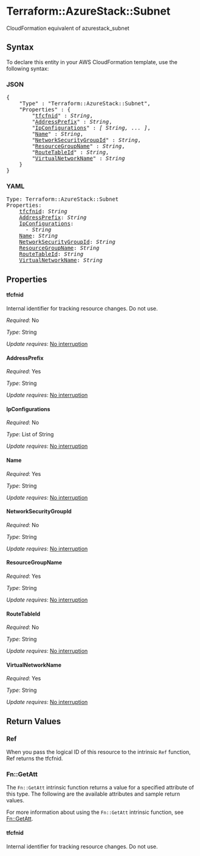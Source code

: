 # Terraform::AzureStack::Subnet

CloudFormation equivalent of azurestack_subnet

## Syntax

To declare this entity in your AWS CloudFormation template, use the following syntax:

### JSON

<pre>
{
    "Type" : "Terraform::AzureStack::Subnet",
    "Properties" : {
        "<a href="#tfcfnid" title="tfcfnid">tfcfnid</a>" : <i>String</i>,
        "<a href="#addressprefix" title="AddressPrefix">AddressPrefix</a>" : <i>String</i>,
        "<a href="#ipconfigurations" title="IpConfigurations">IpConfigurations</a>" : <i>[ String, ... ]</i>,
        "<a href="#name" title="Name">Name</a>" : <i>String</i>,
        "<a href="#networksecuritygroupid" title="NetworkSecurityGroupId">NetworkSecurityGroupId</a>" : <i>String</i>,
        "<a href="#resourcegroupname" title="ResourceGroupName">ResourceGroupName</a>" : <i>String</i>,
        "<a href="#routetableid" title="RouteTableId">RouteTableId</a>" : <i>String</i>,
        "<a href="#virtualnetworkname" title="VirtualNetworkName">VirtualNetworkName</a>" : <i>String</i>
    }
}
</pre>

### YAML

<pre>
Type: Terraform::AzureStack::Subnet
Properties:
    <a href="#tfcfnid" title="tfcfnid">tfcfnid</a>: <i>String</i>
    <a href="#addressprefix" title="AddressPrefix">AddressPrefix</a>: <i>String</i>
    <a href="#ipconfigurations" title="IpConfigurations">IpConfigurations</a>: <i>
      - String</i>
    <a href="#name" title="Name">Name</a>: <i>String</i>
    <a href="#networksecuritygroupid" title="NetworkSecurityGroupId">NetworkSecurityGroupId</a>: <i>String</i>
    <a href="#resourcegroupname" title="ResourceGroupName">ResourceGroupName</a>: <i>String</i>
    <a href="#routetableid" title="RouteTableId">RouteTableId</a>: <i>String</i>
    <a href="#virtualnetworkname" title="VirtualNetworkName">VirtualNetworkName</a>: <i>String</i>
</pre>

## Properties

#### tfcfnid

Internal identifier for tracking resource changes. Do not use.

_Required_: No

_Type_: String

_Update requires_: [No interruption](https://docs.aws.amazon.com/AWSCloudFormation/latest/UserGuide/using-cfn-updating-stacks-update-behaviors.html#update-no-interrupt)

#### AddressPrefix

_Required_: Yes

_Type_: String

_Update requires_: [No interruption](https://docs.aws.amazon.com/AWSCloudFormation/latest/UserGuide/using-cfn-updating-stacks-update-behaviors.html#update-no-interrupt)

#### IpConfigurations

_Required_: No

_Type_: List of String

_Update requires_: [No interruption](https://docs.aws.amazon.com/AWSCloudFormation/latest/UserGuide/using-cfn-updating-stacks-update-behaviors.html#update-no-interrupt)

#### Name

_Required_: Yes

_Type_: String

_Update requires_: [No interruption](https://docs.aws.amazon.com/AWSCloudFormation/latest/UserGuide/using-cfn-updating-stacks-update-behaviors.html#update-no-interrupt)

#### NetworkSecurityGroupId

_Required_: No

_Type_: String

_Update requires_: [No interruption](https://docs.aws.amazon.com/AWSCloudFormation/latest/UserGuide/using-cfn-updating-stacks-update-behaviors.html#update-no-interrupt)

#### ResourceGroupName

_Required_: Yes

_Type_: String

_Update requires_: [No interruption](https://docs.aws.amazon.com/AWSCloudFormation/latest/UserGuide/using-cfn-updating-stacks-update-behaviors.html#update-no-interrupt)

#### RouteTableId

_Required_: No

_Type_: String

_Update requires_: [No interruption](https://docs.aws.amazon.com/AWSCloudFormation/latest/UserGuide/using-cfn-updating-stacks-update-behaviors.html#update-no-interrupt)

#### VirtualNetworkName

_Required_: Yes

_Type_: String

_Update requires_: [No interruption](https://docs.aws.amazon.com/AWSCloudFormation/latest/UserGuide/using-cfn-updating-stacks-update-behaviors.html#update-no-interrupt)

## Return Values

### Ref

When you pass the logical ID of this resource to the intrinsic `Ref` function, Ref returns the tfcfnid.

### Fn::GetAtt

The `Fn::GetAtt` intrinsic function returns a value for a specified attribute of this type. The following are the available attributes and sample return values.

For more information about using the `Fn::GetAtt` intrinsic function, see [Fn::GetAtt](https://docs.aws.amazon.com/AWSCloudFormation/latest/UserGuide/intrinsic-function-reference-getatt.html).

#### tfcfnid

Internal identifier for tracking resource changes. Do not use.

